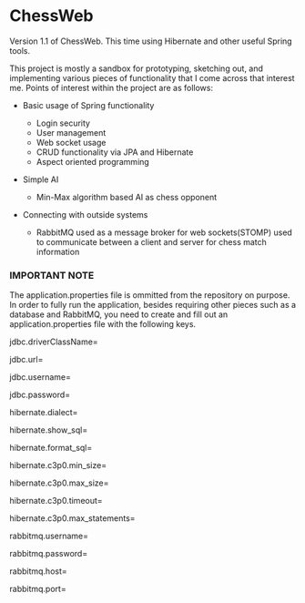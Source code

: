 # ChessWeb
Version 1.1 of ChessWeb. This time using Hibernate and other useful Spring tools.

This project is mostly a sandbox for prototyping, sketching out, and implementing various pieces of functionality that I come across that interest me. Points of interest within the project are as follows:

* Basic usage of Spring functionality
   * Login security
   * User management
   * Web socket usage
   * CRUD functionality via JPA and Hibernate
   * Aspect oriented programming

* Simple AI
   * Min-Max algorithm based AI as chess opponent

* Connecting with outside systems
   * RabbitMQ used as a message broker for web sockets(STOMP) used to communicate between a client and server for chess match information




### IMPORTANT NOTE
The application.properties file is ommitted from the repository on purpose. In order to fully run the application, besides requiring other pieces such as a database and RabbitMQ, you need to create and fill out an application.properties file with the following keys.




jdbc.driverClassName=

jdbc.url=

jdbc.username=

jdbc.password=

hibernate.dialect=

hibernate.show_sql=

hibernate.format_sql=

hibernate.c3p0.min_size=

hibernate.c3p0.max_size= 

hibernate.c3p0.timeout=

hibernate.c3p0.max_statements=

rabbitmq.username=

rabbitmq.password=

rabbitmq.host=

rabbitmq.port=
